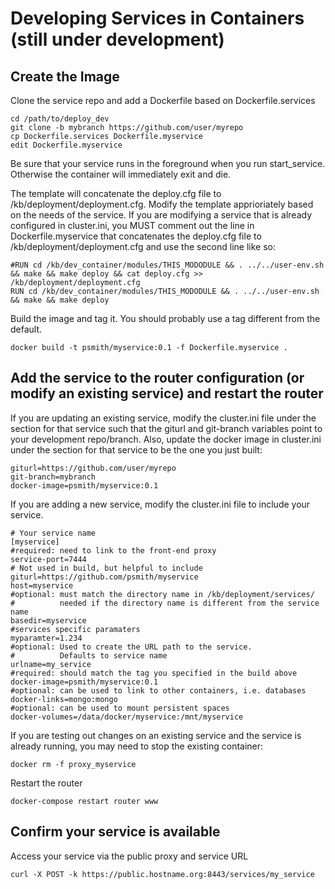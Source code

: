 # Developing Services in Containers (still under development)

## Create the Image

Clone the service repo and add a Dockerfile based on Dockerfile.services

    cd /path/to/deploy_dev
    git clone -b mybranch https://github.com/user/myrepo
    cp Dockerfile.services Dockerfile.myservice
    edit Dockerfile.myservice

Be sure that your service runs in the foreground when you run start_service.  Otherwise the container will immediately exit and die.

The template will concatenate the deploy.cfg file to /kb/deployment/deployment.cfg.  Modify the template apprioriately based on the needs of the service.  If you are modifying a service that is already configured in cluster.ini, you MUST comment out the line in Dockerfile.myservice that concatenates the deploy.cfg file to /kb/deployment/deployment.cfg and use the second line like so:

    #RUN cd /kb/dev_container/modules/THIS_MODODULE && . ../../user-env.sh && make && make deploy && cat deploy.cfg >> /kb/deployment/deployment.cfg
    RUN cd /kb/dev_container/modules/THIS_MODODULE && . ../../user-env.sh && make && make deploy


Build the image and tag it.  You should probably use a tag different from the default.

    docker build -t psmith/myservice:0.1 -f Dockerfile.myservice .

## Add the service to the router configuration (or modify an existing service) and restart the router

If you are updating an existing service, modify the cluster.ini file under the section for that service such that the giturl and git-branch variables point to your development repo/branch. Also, update the docker image in cluster.ini under the section for that service to be the one you just built:

    giturl=https://github.com/user/myrepo
    git-branch=mybranch
    docker-image=psmith/myservice:0.1

If you are adding a new service, modify the cluster.ini file to include your service.

    # Your service name
    [myservice]
    #required: need to link to the front-end proxy
    service-port=7444
    # Not used in build, but helpful to include
    giturl=https://github.com/psmith/myservice
    host=myservice
    #optional: must match the directory name in /kb/deployment/services/
    #          needed if the directory name is different from the service name
    basedir=myservice
    #services specific paramaters
    myparamter=1.234
    #optional: Used to create the URL path to the service.
    #          Defaults to service name
    urlname=my_service
    #required: should match the tag you specified in the build above
    docker-image=psmith/myservice:0.1
    #optional: can be used to link to other containers, i.e. databases
    docker-links=mongo:mongo               
    #optional: can be used to mount persistent spaces
    docker-volumes=/data/docker/myservice:/mnt/myservice     

If you are testing out changes on an existing service and the service is already running, you may need to stop the existing container:

    docker rm -f proxy_myservice

Restart the router

    docker-compose restart router www

## Confirm your service is available

Access your service via the public proxy and service URL

    curl -X POST -k https://public.hostname.org:8443/services/my_service
